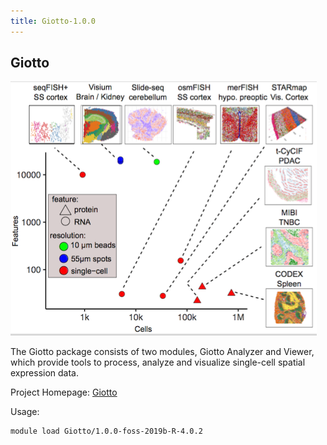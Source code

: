 ```yaml
---
title: Giotto-1.0.0
---
```


## Giotto
![Giotto Logo](/docs/assets/images/logos/Giotto.png)

The Giotto package consists of two modules, Giotto Analyzer and Viewer, which provide tools to process, analyze and visualize single-cell spatial expression data.

Project Homepage: [Giotto](https://rubd.github.io/Giotto_site/)

Usage:
```
module load Giotto/1.0.0-foss-2019b-R-4.0.2
```
